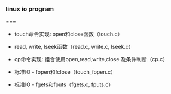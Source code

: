 ### linux io program
===
* touch命令实现: open和close函数（touch.c）

* read, write, lseek函数（read.c, write.c, lseek.c）

* cp命令实现: 组合使用open,read,write,close 及条件判断（cp.c）

* 标准IO - fopen和fclose（touch_fopen.c）

* 标准IO - fgets和fputs（fgets.c, fputs.c）
